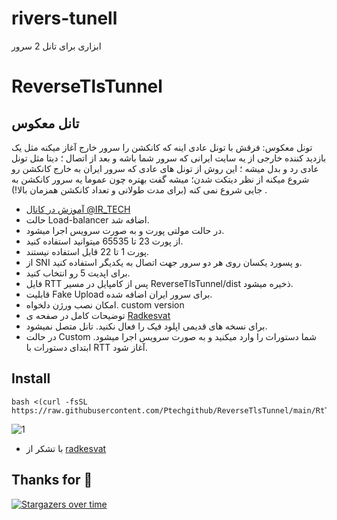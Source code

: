 # rivers-tunell
ابزاری برای تانل 2 سرور

# ReverseTlsTunnel 
## تانل معکوس

تونل معکوس: فرقش با تونل عادی اینه که کانکشن را سرور خارج آغاز میکنه مثل یک بازدید کننده خارجی از یه سایت ایرانی که سرور شما باشه و بعد از اتصال ؛ دیتا مثل تونل عادی رد و بدل میشه ؛ این روش از تونل های عادی که سرور ایران به خارج کانکشن رو شروع میکنه از نظر دیتکت شدن؛ میشه گفت بهتره چون عموما یه سرور کانکشن به جایی شروع نمی کنه (برای مدت طولانی و تعداد کانکشن همزمان بالا!)
.
- [آموزش در کانال @IR_TECH](https://youtube.com/watch?v=1mj1fhA2X6s)
- حالت Load-balancer اضافه شد.
- در حالت مولتی پورت و به صورت سرویس اجرا میشود. 
- از پورت 23 تا 65535 میتوانید استفاده کنید. 
- پورت 1 تا 22 قابل استفاده نیستند. 
- از SNI و پسورد یکسان روی هر دو سرور جهت اتصال به یکدیگر استفاده کنید.
-  برای اپدیت 5 رو انتخاب کنید.
- فایل RTT پس از کامپایل در مسیر ReverseTlsTunnel/dist ذخیره میشود.
- قابلیت Fake Upload برای سرور ایران اضافه شده.
- امکان نصب ورژن دلخواه. custom version
- توضیحات کامل در صفحه ی [Radkesvat](https://github.com/radkesvat/ReverseTlsTunnel/tree/master)
- برای نسخه های قدیمی اپلود فیک را فعال نکنید. تانل متصل نمیشود.
- در حالت Custom شما دستورات را وارد میکنید و به صورت سرویس اجرا میشود. ابتدای دستورات با RTT آغاز شود.
## Install 

```
bash <(curl -fsSL https://raw.githubusercontent.com/Ptechgithub/ReverseTlsTunnel/main/RtTunnel.sh)
```


![1](https://raw.githubusercontent.com/Ptechgithub/configs/main/media/1.jpg)



- با تشکر از [radkesvat](https://github.com/radkesvat/ReverseTlsTunnel/tree/master)



## Thanks for 🌟

[![Stargazers over time](https://starchart.cc/Ptechgithub/ReverseTlsTunnel.svg)](https://starchart.cc/Ptechgithub/ReverseTlsTunnel)

